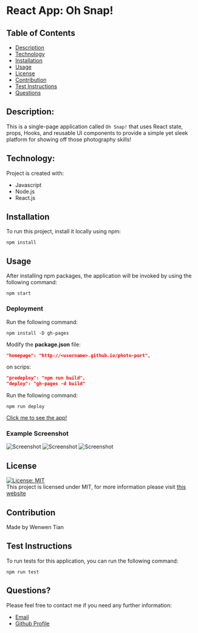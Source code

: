 # React App: Oh Snap!

## Table of Contents

- [Description](#description)
- [Technology](#Technology)
- [Installation](#installation)
- [Usage](#usage)
- [License](#license)
- [Contribution](#contribution)
- [Test Instructions](#test-instructions)
- [Questions](#questions)

## Description:

This is a single-page application called `Oh Snap!` that uses React state, props, Hooks, and reusable UI components to provide a simple yet sleek platform for showing off those photography skills!

## Technology:

Project is created with:

- Javascript
- Node.js
- React.js

## Installation

To run this project, install it locally using npm:

```
npm install
```

## Usage

After installing npm packages, the application will be invoked by using the following command:

```
npm start
```

### Deployment

Run the following command:

```
npm install -D gh-pages
```

Modify the <b>package.json</b> file:

```json
"homepage": "http://<username>.github.io/photo-port",
```

on scrips:

```json
"predeploy": "npm run build",
"deploy": "gh-pages -d build"
```

Run the following command:

```
npm run deploy
```

[Click me to see the app!](https://joce1ynn.github.io/photo-port-React/)

### Example Screenshot

![Screenshot](./assets/images/ET-1.png)
![Screenshot](./assets/images/ET-2.png)
![Screenshot](./assets/images/ET-3.png)

## License

[![License: MIT](https://img.shields.io/badge/License-MIT-yellow.svg)](https://opensource.org/licenses/MIT) <br>
This project is licensed under MIT, for more information please visit [this website](https://opensource.org/licenses/MIT)

## Contribution

Made by Wenwen Tian

## Test Instructions

To run tests for this application, you can run the following command:

```
npm run test
```

## Questions?

Please feel free to contact me if you need any further information:

- [Email](wwtian9@gmail.com)
- [Github Profile](https://github.com/joce1ynn)
